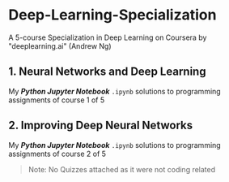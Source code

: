 # Deep-Learning-Specialization
A 5-course Specialization in Deep Learning on Coursera by "deeplearning.ai" (Andrew Ng)

## 1. Neural Networks and Deep Learning
My ***Python Jupyter Notebook*** `.ipynb` solutions to programming assignments of course 1 of 5<br />

## 2. Improving Deep Neural Networks
My ***Python Jupyter Notebook*** `.ipynb` solutions to programming assignments of course 2 of 5<br />



> Note:
No Quizzes attached as it were not coding related
